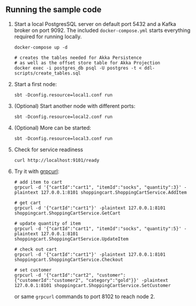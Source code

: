 ## Running the sample code

1. Start a local PostgresSQL server on default port 5432 and a Kafka broker on port 9092. The included `docker-compose.yml` starts everything required for running locally.

    ```shell
    docker-compose up -d

    # creates the tables needed for Akka Persistence
    # as well as the offset store table for Akka Projection
    docker exec -i postgres_db psql -U postgres -t < ddl-scripts/create_tables.sql
    ```

2. Start a first node:

    ```shell
    sbt -Dconfig.resource=local1.conf run
    ```

3. (Optional) Start another node with different ports:

    ```shell
    sbt -Dconfig.resource=local2.conf run
    ```

4. (Optional) More can be started:

    ```shell
    sbt -Dconfig.resource=local3.conf run
    ```

5. Check for service readiness

    ```shell
    curl http://localhost:9101/ready
    ```

6. Try it with [grpcurl](https://github.com/fullstorydev/grpcurl):

    ```shell
    # add item to cart
    grpcurl -d '{"cartId":"cart1", "itemId":"socks", "quantity":3}' -plaintext 127.0.0.1:8101 shoppingcart.ShoppingCartService.AddItem
    
    # get cart
    grpcurl -d '{"cartId":"cart1"}' -plaintext 127.0.0.1:8101 shoppingcart.ShoppingCartService.GetCart
    
    # update quantity of item
    grpcurl -d '{"cartId":"cart1", "itemId":"socks", "quantity":5}' -plaintext 127.0.0.1:8101 shoppingcart.ShoppingCartService.UpdateItem
    
    # check out cart
    grpcurl -d '{"cartId":"cart1"}' -plaintext 127.0.0.1:8101 shoppingcart.ShoppingCartService.Checkout
   
    # set customer
    grpcurl -d '{"cartId":"cart2", "customer": {"customerId":"customer2", "category":"gold"}}' -plaintext 127.0.0.1:8101 shoppingcart.ShoppingCartService.SetCustomer
    ```

    or same `grpcurl` commands to port 8102 to reach node 2.
